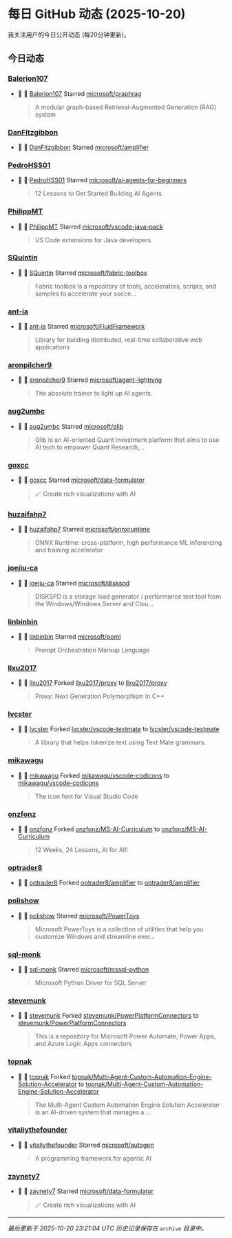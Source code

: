 # 每日 GitHub 动态 (2025-10-20)

我关注用户的今日公开动态 (每20分钟更新)。

## 今日动态

### [Balerion107](https://github.com/Balerion107)
- 🌟 👤 [Balerion107](https://github.com/Balerion107) Starred [microsoft/graphrag](https://github.com/microsoft/graphrag)
  > A modular graph-based Retrieval-Augmented Generation (RAG) system

### [DanFitzgibbon](https://github.com/DanFitzgibbon)
- 🌟 👤 [DanFitzgibbon](https://github.com/DanFitzgibbon) Starred [microsoft/amplifier](https://github.com/microsoft/amplifier)

### [PedroHSS01](https://github.com/PedroHSS01)
- 🌟 👤 [PedroHSS01](https://github.com/PedroHSS01) Starred [microsoft/ai-agents-for-beginners](https://github.com/microsoft/ai-agents-for-beginners)
  > 12 Lessons to Get Started Building AI Agents

### [PhilippMT](https://github.com/PhilippMT)
- 🌟 👤 [PhilippMT](https://github.com/PhilippMT) Starred [microsoft/vscode-java-pack](https://github.com/microsoft/vscode-java-pack)
  > VS Code extensions for Java developers.

### [SQuintin](https://github.com/SQuintin)
- 🌟 👤 [SQuintin](https://github.com/SQuintin) Starred [microsoft/fabric-toolbox](https://github.com/microsoft/fabric-toolbox)
  > Fabric toolbox is a repository of tools, accelerators, scripts, and samples to accelerate your succe...

### [ant-ia](https://github.com/ant-ia)
- 🌟 👤 [ant-ia](https://github.com/ant-ia) Starred [microsoft/FluidFramework](https://github.com/microsoft/FluidFramework)
  > Library for building distributed, real-time collaborative web  applications

### [aronpilcher9](https://github.com/aronpilcher9)
- 🌟 👤 [aronpilcher9](https://github.com/aronpilcher9) Starred [microsoft/agent-lightning](https://github.com/microsoft/agent-lightning)
  > The absolute trainer to light up AI agents.

### [aug2umbc](https://github.com/aug2umbc)
- 🌟 👤 [aug2umbc](https://github.com/aug2umbc) Starred [microsoft/qlib](https://github.com/microsoft/qlib)
  > Qlib is an AI-oriented Quant investment platform that aims to use AI tech to empower Quant Research,...

### [goxcc](https://github.com/goxcc)
- 🌟 👤 [goxcc](https://github.com/goxcc) Starred [microsoft/data-formulator](https://github.com/microsoft/data-formulator)
  > 🪄 Create rich visualizations with AI 

### [huzaifahp7](https://github.com/huzaifahp7)
- 🌟 👤 [huzaifahp7](https://github.com/huzaifahp7) Starred [microsoft/onnxruntime](https://github.com/microsoft/onnxruntime)
  > ONNX Runtime: cross-platform, high performance ML inferencing and training accelerator

### [joejiu-ca](https://github.com/joejiu-ca)
- 🌟 👤 [joejiu-ca](https://github.com/joejiu-ca) Starred [microsoft/diskspd](https://github.com/microsoft/diskspd)
  > DISKSPD is a storage load generator / performance test tool from the Windows/Windows Server and Clou...

### [linbinbin](https://github.com/linbinbin)
- 🌟 👤 [linbinbin](https://github.com/linbinbin) Starred [microsoft/poml](https://github.com/microsoft/poml)
  > Prompt Orchestration Markup Language

### [llxu2017](https://github.com/llxu2017)
- 🍴 👤 [llxu2017](https://github.com/llxu2017) Forked [llxu2017/proxy](https://github.com/llxu2017/proxy) to [llxu2017/proxy](https://github.com/llxu2017/proxy)
  > Proxy: Next Generation Polymorphism in C++

### [lvcster](https://github.com/lvcster)
- 🍴 👤 [lvcster](https://github.com/lvcster) Forked [lvcster/vscode-textmate](https://github.com/lvcster/vscode-textmate) to [lvcster/vscode-textmate](https://github.com/lvcster/vscode-textmate)
  > A library that helps tokenize text using Text Mate grammars.

### [mikawagu](https://github.com/mikawagu)
- 🍴 👤 [mikawagu](https://github.com/mikawagu) Forked [mikawagu/vscode-codicons](https://github.com/mikawagu/vscode-codicons) to [mikawagu/vscode-codicons](https://github.com/mikawagu/vscode-codicons)
  > The icon font for Visual Studio Code

### [onzfonz](https://github.com/onzfonz)
- 🍴 👤 [onzfonz](https://github.com/onzfonz) Forked [onzfonz/MS-AI-Curriculum](https://github.com/onzfonz/MS-AI-Curriculum) to [onzfonz/MS-AI-Curriculum](https://github.com/onzfonz/MS-AI-Curriculum)
  > 12 Weeks, 24 Lessons, AI for All!

### [optrader8](https://github.com/optrader8)
- 🍴 👤 [optrader8](https://github.com/optrader8) Forked [optrader8/amplifier](https://github.com/optrader8/amplifier) to [optrader8/amplifier](https://github.com/optrader8/amplifier)

### [polishow](https://github.com/polishow)
- 🌟 👤 [polishow](https://github.com/polishow) Starred [microsoft/PowerToys](https://github.com/microsoft/PowerToys)
  > Microsoft PowerToys is a collection of utilities that help you customize Windows and streamline ever...

### [sql-monk](https://github.com/sql-monk)
- 🌟 👤 [sql-monk](https://github.com/sql-monk) Starred [microsoft/mssql-python](https://github.com/microsoft/mssql-python)
  > Microsoft Python Driver for SQL Server

### [stevemunk](https://github.com/stevemunk)
- 🍴 👤 [stevemunk](https://github.com/stevemunk) Forked [stevemunk/PowerPlatformConnectors](https://github.com/stevemunk/PowerPlatformConnectors) to [stevemunk/PowerPlatformConnectors](https://github.com/stevemunk/PowerPlatformConnectors)
  > This is a repository for Microsoft Power Automate, Power Apps, and Azure Logic Apps connectors

### [topnak](https://github.com/topnak)
- 🍴 👤 [topnak](https://github.com/topnak) Forked [topnak/Multi-Agent-Custom-Automation-Engine-Solution-Accelerator](https://github.com/topnak/Multi-Agent-Custom-Automation-Engine-Solution-Accelerator) to [topnak/Multi-Agent-Custom-Automation-Engine-Solution-Accelerator](https://github.com/topnak/Multi-Agent-Custom-Automation-Engine-Solution-Accelerator)
  > The Multi-Agent Custom Automation Engine Solution Accelerator is an AI-driven system that manages a ...

### [vitaliythefounder](https://github.com/vitaliythefounder)
- 🌟 👤 [vitaliythefounder](https://github.com/vitaliythefounder) Starred [microsoft/autogen](https://github.com/microsoft/autogen)
  > A programming framework for agentic AI

### [zaynety7](https://github.com/zaynety7)
- 🌟 👤 [zaynety7](https://github.com/zaynety7) Starred [microsoft/data-formulator](https://github.com/microsoft/data-formulator)
  > 🪄 Create rich visualizations with AI 


---
*最后更新于 2025-10-20 23:21:04 UTC*
*历史记录保存在 `archive` 目录中。*
